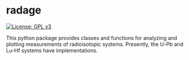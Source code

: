 # radage

[![License: GPL v3](https://img.shields.io/badge/License-GPL%20v3-blue.svg?style=flat-square)](https://www.gnu.org/licenses/gpl-3.0)

This python package provides classes and functions for analyzing and plotting measurements of radioisotopic systems. Presently, the U-Pb and Lu-Hf systems have implementations. 